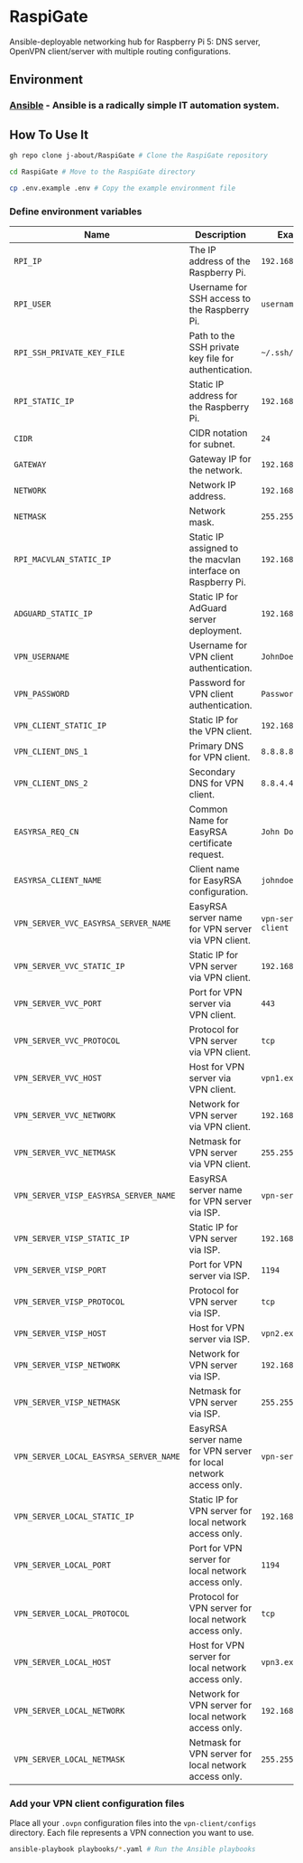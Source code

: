 # RaspiGate

Ansible-deployable networking hub for Raspberry Pi 5: DNS server, OpenVPN client/server with multiple routing configurations.

## Environment

### [Ansible](https://github.com/ansible/ansible) - Ansible is a radically simple IT automation system.

## How To Use It

```bash
gh repo clone j-about/RaspiGate # Clone the RaspiGate repository
```

```bash
cd RaspiGate # Move to the RaspiGate directory
```

```bash
cp .env.example .env # Copy the example environment file
```

### Define environment variables

<table>
    <thead>
        <tr>
            <th>Name</th>
            <th>Description</th>
            <th>Example value</th>
        </tr>
    </thead>
    <tbody>
        <tr>
            <td><code>RPI_IP</code></td>
            <td>The IP address of the Raspberry Pi.</td>
            <td><code>192.168.1.101</code></td>
        </tr>
        <tr>
            <td><code>RPI_USER</code></td>
            <td>Username for SSH access to the Raspberry Pi.</td>
            <td><code>username</code></td>
        </tr>
        <tr>
            <td><code>RPI_SSH_PRIVATE_KEY_FILE</code></td>
            <td>Path to the SSH private key file for authentication.</td>
            <td><code>~/.ssh/privatekeyfile</code></td>
        </tr>
        <tr>
            <td><code>RPI_STATIC_IP</code></td>
            <td>Static IP address for the Raspberry Pi.</td>
            <td><code>192.168.1.21</code></td>
        </tr>
        <tr>
            <td><code>CIDR</code></td>
            <td>CIDR notation for subnet.</td>
            <td><code>24</code></td>
        </tr>
        <tr>
            <td><code>GATEWAY</code></td>
            <td>Gateway IP for the network.</td>
            <td><code>192.168.1.1</code></td>
        </tr>
        <tr>
            <td><code>NETWORK</code></td>
            <td>Network IP address.</td>
            <td><code>192.168.1.0</code></td>
        </tr>
        <tr>
            <td><code>NETMASK</code></td>
            <td>Network mask.</td>
            <td><code>255.255.255.0</code></td>
        </tr>
        <tr>
            <td><code>RPI_MACVLAN_STATIC_IP</code></td>
            <td>Static IP assigned to the macvlan interface on Raspberry Pi.</td>
            <td><code>192.168.1.22</code></td>
        </tr>
        <tr>
            <td><code>ADGUARD_STATIC_IP</code></td>
            <td>Static IP for AdGuard server deployment.</td>
            <td><code>192.168.1.23</code></td>
        </tr>
        <tr>
            <td><code>VPN_USERNAME</code></td>
            <td>Username for VPN client authentication.</td>
            <td><code>JohnDoe</code></td>
        </tr>
        <tr>
            <td><code>VPN_PASSWORD</code></td>
            <td>Password for VPN client authentication.</td>
            <td><code>Password123</code></td>
        </tr>
        <tr>
            <td><code>VPN_CLIENT_STATIC_IP</code></td>
            <td>Static IP for the VPN client.</td>
            <td><code>192.168.1.24</code></td>
        </tr>
        <tr>
            <td><code>VPN_CLIENT_DNS_1</code></td>
            <td>Primary DNS for VPN client.</td>
            <td><code>8.8.8.8</code></td>
        </tr>
        <tr>
            <td><code>VPN_CLIENT_DNS_2</code></td>
            <td>Secondary DNS for VPN client.</td>
            <td><code>8.8.4.4</code></td>
        </tr>
        <tr>
            <td><code>EASYRSA_REQ_CN</code></td>
            <td>Common Name for EasyRSA certificate request.</td>
            <td><code>John Doe</code></td>
        </tr>
        <tr>
            <td><code>EASYRSA_CLIENT_NAME</code></td>
            <td>Client name for EasyRSA configuration.</td>
            <td><code>johndoe</code></td>
        </tr>
        <tr>
            <td><code>VPN_SERVER_VVC_EASYRSA_SERVER_NAME</code></td>
            <td>EasyRSA server name for VPN server via VPN client.</td>
            <td><code>vpn-server-via-vpn-client</code></td>
        </tr>
        <tr>
            <td><code>VPN_SERVER_VVC_STATIC_IP</code></td>
            <td>Static IP for VPN server via VPN client.</td>
            <td><code>192.168.1.25</code></td>
        </tr>
        <tr>
            <td><code>VPN_SERVER_VVC_PORT</code></td>
            <td>Port for VPN server via VPN client.</td>
            <td><code>443</code></td>
        </tr>
        <tr>
            <td><code>VPN_SERVER_VVC_PROTOCOL</code></td>
            <td>Protocol for VPN server via VPN client.</td>
            <td><code>tcp</code></td>
        </tr>
        <tr>
            <td><code>VPN_SERVER_VVC_HOST</code></td>
            <td>Host for VPN server via VPN client.</td>
            <td><code>vpn1.example.com</code></td>
        </tr>
        <tr>
            <td><code>VPN_SERVER_VVC_NETWORK</code></td>
            <td>Network for VPN server via VPN client.</td>
            <td><code>192.168.2.0</code></td>
        </tr>
        <tr>
            <td><code>VPN_SERVER_VVC_NETMASK</code></td>
            <td>Netmask for VPN server via VPN client.</td>
            <td><code>255.255.255.0</code></td>
        </tr>
        <tr>
            <td><code>VPN_SERVER_VISP_EASYRSA_SERVER_NAME</code></td>
            <td>EasyRSA server name for VPN server via ISP.</td>
            <td><code>vpn-server-via-isp</code></td>
        </tr>
        <tr>
            <td><code>VPN_SERVER_VISP_STATIC_IP</code></td>
            <td>Static IP for VPN server via ISP.</td>
            <td><code>192.168.1.26</code></td>
        </tr>
        <tr>
            <td><code>VPN_SERVER_VISP_PORT</code></td>
            <td>Port for VPN server via ISP.</td>
            <td><code>1194</code></td>
        </tr>
        <tr>
            <td><code>VPN_SERVER_VISP_PROTOCOL</code></td>
            <td>Protocol for VPN server via ISP.</td>
            <td><code>tcp</code></td>
        </tr>
        <tr>
            <td><code>VPN_SERVER_VISP_HOST</code></td>
            <td>Host for VPN server via ISP.</td>
            <td><code>vpn2.example.com</code></td>
        </tr>
        <tr>
            <td><code>VPN_SERVER_VISP_NETWORK</code></td>
            <td>Network for VPN server via ISP.</td>
            <td><code>192.168.3.0</code></td>
        </tr>
        <tr>
            <td><code>VPN_SERVER_VISP_NETMASK</code></td>
            <td>Netmask for VPN server via ISP.</td>
            <td><code>255.255.255.0</code></td>
        </tr>
        <tr>
            <td><code>VPN_SERVER_LOCAL_EASYRSA_SERVER_NAME</code></td>
            <td>EasyRSA server name for VPN server for local network access only.</td>
            <td><code>vpn-server-via-isp</code></td>
        </tr>
        <tr>
            <td><code>VPN_SERVER_LOCAL_STATIC_IP</code></td>
            <td>Static IP for VPN server for local network access only.</td>
            <td><code>192.168.1.27</code></td>
        </tr>
        <tr>
            <td><code>VPN_SERVER_LOCAL_PORT</code></td>
            <td>Port for VPN server for local network access only.</td>
            <td><code>1194</code></td>
        </tr>
        <tr>
            <td><code>VPN_SERVER_LOCAL_PROTOCOL</code></td>
            <td>Protocol for VPN server for local network access only.</td>
            <td><code>tcp</code></td>
        </tr>
        <tr>
            <td><code>VPN_SERVER_LOCAL_HOST</code></td>
            <td>Host for VPN server for local network access only.</td>
            <td><code>vpn3.example.com</code></td>
        </tr>
        <tr>
            <td><code>VPN_SERVER_LOCAL_NETWORK</code></td>
            <td>Network for VPN server for local network access only.</td>
            <td><code>192.168.4.0</code></td>
        </tr>
        <tr>
            <td><code>VPN_SERVER_LOCAL_NETMASK</code></td>
            <td>Netmask for VPN server for local network access only.</td>
            <td><code>255.255.255.0</code></td>
        </tr>
    </tbody>
</table>

### Add your VPN client configuration files

Place all your <code>.ovpn</code> configuration files into the <code>vpn-client/configs</code> directory. Each file represents a VPN connection you want to use.

```bash
ansible-playbook playbooks/*.yaml # Run the Ansible playbooks
```
